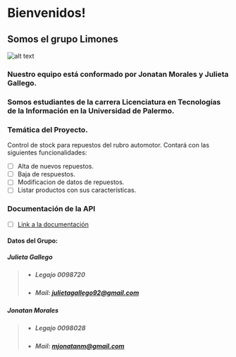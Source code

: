 # Bienvenidos!
## Somos el grupo Limones 

![alt text](http://images.clipartlogo.com/files/ss/original/760/76005076/cartoon-lemon-and-lime-jumping.jpg "Limon")
### Nuestro equipo está conformado por Jonatan Morales y Julieta Gallego.
### Somos estudiantes de la carrera Licenciatura en Tecnologías de la Información en la Universidad de Palermo.

### Temática del Proyecto.
Control de stock para repuestos del rubro automotor. Contará con las siguientes funcionalidades:
- [ ] Alta de nuevos repuestos.
- [ ] Baja de respuestos.
- [ ] Modificacion de datos de repuestos.
- [ ] Listar productos con sus características.

### Documentación de la API
- [ ] [Link a la documentación](https://github.com/Chuly92/Limones/blob/master/API.md)

#### Datos del Grupo:
##### <b>Julieta Gallego</b>
>+ ##### Legajo 0098720 
>+ ##### Mail: julietagallego92@gmail.com
##### <b>Jonatan Morales</b>
>+ ##### Legajo 0098028 
>+ ##### Mail: mjonatanm@gmail.com




